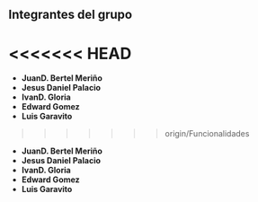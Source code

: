 ## Integrantes del grupo
<<<<<<< HEAD
=======

- **JuanD. Bertel Meriño**
- **Jesus Daniel Palacio**
- **IvanD. Gloria**
- **Edward Gomez**
- **Luis Garavito**
>>>>>>> origin/Funcionalidades

- **JuanD. Bertel Meriño**
- **Jesus Daniel Palacio**
- **IvanD. Gloria**
- **Edward Gomez**
- **Luis Garavito**
